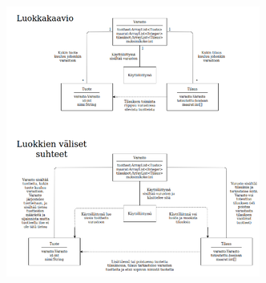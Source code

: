 <img src="https://raw.githubusercontent.com/Hipsterisiili/ohjelmistotuotanto/master/dokumentointi/kaavio.png" width="800">

